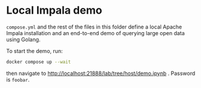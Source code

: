 # Local Impala demo

`compose.yml` and the rest of the files in this folder define a local Apache Impala installation
and an end-to-end demo of querying large open data using Golang.

To start the demo, run:

```bash
docker compose up --wait
```

then navigate to <http://localhost:21888/lab/tree/host/demo.ipynb> . Password is `foobar`.
